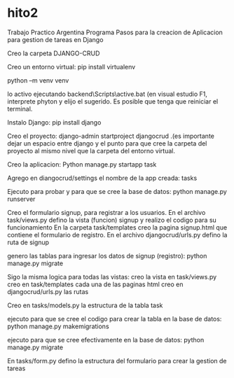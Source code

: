 # hito2
Trabajo Practico Argentina Programa
Pasos para la creacion de Aplicacion para gestion de tareas en Django


Creo la carpeta DJANGO-CRUD

Creo un entorno virtual: pip install virtualenv

python –m venv venv

lo activo ejecutando backend\Scripts\active.bat (en visual estudio F1, interprete phyton y elijo el sugerido.
Es posible que tenga que reiniciar el terminal.

Instalo Django: pip install django

Creo el proyecto: django-admin startproject djangocrud .(es importante dejar un espacio entre django 
y el punto para que cree la carpeta del proyecto al mismo nivel que la carpeta del entorno virtual.

Creo la aplicacion: Python manage.py startapp task

Agrego en diangocrud/settings el nombre de la app creada: tasks

Ejecuto para probar y para que se cree la base de datos: python manage.py runserver

Creo el formulario signup, para registrar a los usuarios. 
En el archivo task/views.py defino la vista (funcion) signup y realizo el codigo para su funcionamiento
En la carpeta task/templates creo la pagina signup.html que contiene el formulario de registro.
En el archivo djangocrud/urls.py defino la ruta de signup
  
genero las tablas para ingresar los datos de signup (registro): python manage.py migrate


Sigo la misma logica para todas las vistas: 
creo la vista en task/views.py
creo en task/templates cada una de las paginas html
creo en djangocrud/urls.py las rutas


Creo en tasks/models.py la estructura de la tabla task

ejecuto para que se cree el codigo para crear la tabla en la base de datos: python manage.py makemigrations

ejecuto para que se cree efectivamente en la base de datos: python manage.py migrate



En tasks/form.py defino la estructura del formulario para crear la gestion de tareas
